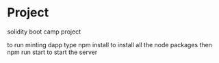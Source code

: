 # Project
solidity boot camp project

to run minting dapp type npm install to install all the node packages then npm run start to start the server

